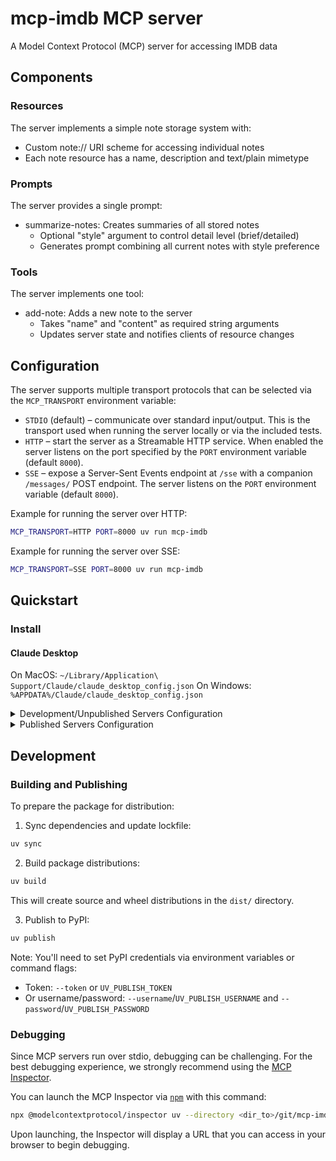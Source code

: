 # mcp-imdb MCP server

A Model Context Protocol (MCP) server for accessing IMDB data

## Components

### Resources

The server implements a simple note storage system with:
- Custom note:// URI scheme for accessing individual notes
- Each note resource has a name, description and text/plain mimetype

### Prompts

The server provides a single prompt:
- summarize-notes: Creates summaries of all stored notes
  - Optional "style" argument to control detail level (brief/detailed)
  - Generates prompt combining all current notes with style preference

### Tools

The server implements one tool:
- add-note: Adds a new note to the server
  - Takes "name" and "content" as required string arguments
  - Updates server state and notifies clients of resource changes

## Configuration

The server supports multiple transport protocols that can be selected via the
`MCP_TRANSPORT` environment variable:

- `STDIO` (default) – communicate over standard input/output. This is the
  transport used when running the server locally or via the included tests.
- `HTTP` – start the server as a Streamable HTTP service. When enabled the
  server listens on the port specified by the `PORT` environment variable
  (default `8000`).
- `SSE` – expose a Server-Sent Events endpoint at `/sse` with a companion
  `/messages/` POST endpoint. The server listens on the `PORT` environment
  variable (default `8000`).

Example for running the server over HTTP:

```bash
MCP_TRANSPORT=HTTP PORT=8000 uv run mcp-imdb
```

Example for running the server over SSE:

```bash
MCP_TRANSPORT=SSE PORT=8000 uv run mcp-imdb
```

## Quickstart

### Install

#### Claude Desktop

On MacOS: `~/Library/Application\ Support/Claude/claude_desktop_config.json`
On Windows: `%APPDATA%/Claude/claude_desktop_config.json`

<details>
  <summary>Development/Unpublished Servers Configuration</summary>
  ```
  "mcpServers": {
    "mcp-imdb": {
      "command": "uv",
      "args": [
        "--directory",
        "<dir_to>/git/mcp-imdb",
        "run",
        "mcp-imdb"
      ]
    }
  }
  ```
</details>

<details>
  <summary>Published Servers Configuration</summary>
  ```
  "mcpServers": {
    "mcp-imdb": {
      "command": "uvx",
      "args": [
        "mcp-imdb"
      ]
    }
  }
  ```
</details>

## Development

### Building and Publishing

To prepare the package for distribution:

1. Sync dependencies and update lockfile:
```bash
uv sync
```

2. Build package distributions:
```bash
uv build
```

This will create source and wheel distributions in the `dist/` directory.

3. Publish to PyPI:
```bash
uv publish
```

Note: You'll need to set PyPI credentials via environment variables or command flags:
- Token: `--token` or `UV_PUBLISH_TOKEN`
- Or username/password: `--username`/`UV_PUBLISH_USERNAME` and `--password`/`UV_PUBLISH_PASSWORD`

### Debugging

Since MCP servers run over stdio, debugging can be challenging. For the best debugging
experience, we strongly recommend using the [MCP Inspector](https://github.com/modelcontextprotocol/inspector).


You can launch the MCP Inspector via [`npm`](https://docs.npmjs.com/downloading-and-installing-node-js-and-npm) with this command:

```bash
npx @modelcontextprotocol/inspector uv --directory <dir_to>/git/mcp-imdb run mcp-imdb
```
Upon launching, the Inspector will display a URL that you can access in your browser to begin debugging.
